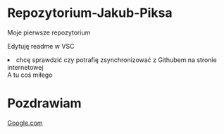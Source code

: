 # Repozytorium-Jakub-Piksa
<section>Moje pierwsze repozytorium </Section>
<p>Edytuję readme w VSC </p>
<li>chcę sprawdzić czy potrafię zsynchronizować z Githubem na stronie internetowej </li>
<section>A tu coś miłego </section>
<a href="https://www.youtube.com/watch?v=dVE_aSQx1Cw" title="coś miłego"> 
</a>
<h1>Pozdrawiam</h1>
<a href="http://google.com" target="_blank" title="Wyszukiwarka internetowa Google">
  Google.com
</a>
